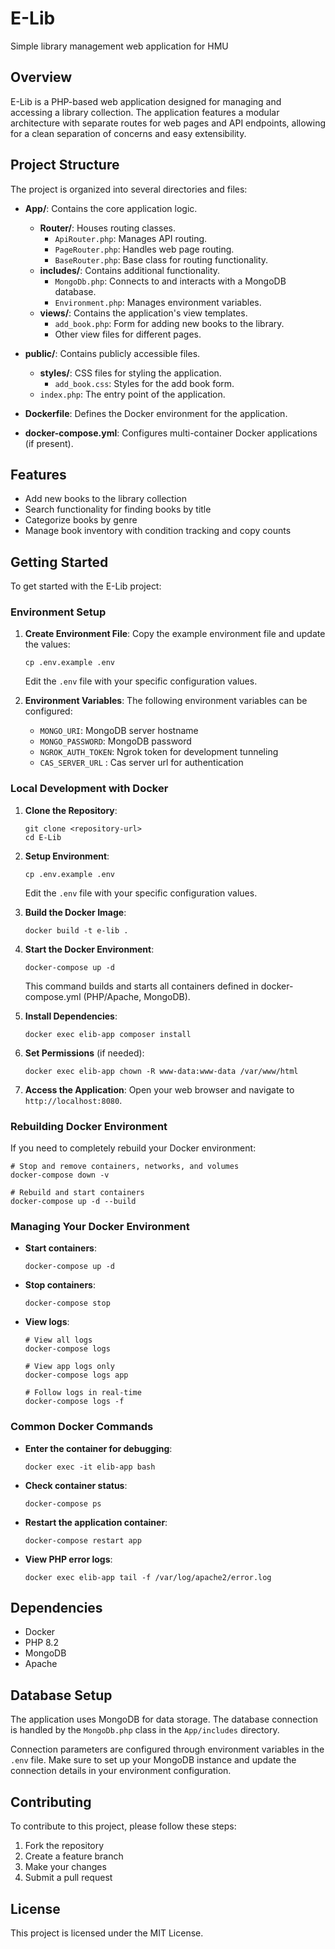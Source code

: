 # E-Lib
Simple library management web application for HMU

## Overview
E-Lib is a PHP-based web application designed for managing and accessing a library collection. The application features a modular architecture with separate routes for web pages and API endpoints, allowing for a clean separation of concerns and easy extensibility.

## Project Structure
The project is organized into several directories and files:

- **App/**: Contains the core application logic.
  - **Router/**: Houses routing classes.
    - `ApiRouter.php`: Manages API routing.
    - `PageRouter.php`: Handles web page routing.
    - `BaseRouter.php`: Base class for routing functionality.
  - **includes/**: Contains additional functionality.
    - `MongoDb.php`: Connects to and interacts with a MongoDB database.
    - `Environment.php`: Manages environment variables.
  - **views/**: Contains the application's view templates.
    - `add_book.php`: Form for adding new books to the library.
    - Other view files for different pages.

- **public/**: Contains publicly accessible files.
  - **styles/**: CSS files for styling the application.
    - `add_book.css`: Styles for the add book form.
  - `index.php`: The entry point of the application.

- **Dockerfile**: Defines the Docker environment for the application.

- **docker-compose.yml**: Configures multi-container Docker applications (if present).

## Features
- Add new books to the library collection
- Search functionality for finding books by title
- Categorize books by genre
- Manage book inventory with condition tracking and copy counts

## Getting Started
To get started with the E-Lib project:

### Environment Setup
1. **Create Environment File**:
   Copy the example environment file and update the values:
   ```
   cp .env.example .env
   ```
   
   Edit the `.env` file with your specific configuration values.

2. **Environment Variables**:
   The following environment variables can be configured:
   - `MONGO_URI`: MongoDB server hostname
   - `MONGO_PASSWORD`: MongoDB password
   - `NGROK_AUTH_TOKEN`: Ngrok token for development tunneling
   - `CAS_SERVER_URL` : Cas server url for authentication

### Local Development with Docker
1. **Clone the Repository**:
   ```
   git clone <repository-url>
   cd E-Lib
   ```

2. **Setup Environment**:
   ```
   cp .env.example .env
   ```
   Edit the `.env` file with your specific configuration values.

3. **Build the Docker Image**:
   ```
   docker build -t e-lib .
   ```

4. **Start the Docker Environment**:
   ```
   docker-compose up -d
   ```
   This command builds and starts all containers defined in docker-compose.yml (PHP/Apache, MongoDB).

5. **Install Dependencies**:
   ```
   docker exec elib-app composer install
   ```

6. **Set Permissions** (if needed):
   ```
   docker exec elib-app chown -R www-data:www-data /var/www/html
   ```

7. **Access the Application**:
   Open your web browser and navigate to `http://localhost:8080`.

### Rebuilding Docker Environment
If you need to completely rebuild your Docker environment:

```
# Stop and remove containers, networks, and volumes
docker-compose down -v

# Rebuild and start containers
docker-compose up -d --build
```

### Managing Your Docker Environment
- **Start containers**:
  ```
  docker-compose up -d
  ```

- **Stop containers**:
  ```
  docker-compose stop
  ```

- **View logs**:
  ```
  # View all logs
  docker-compose logs
  
  # View app logs only
  docker-compose logs app
  
  # Follow logs in real-time
  docker-compose logs -f
  ```

### Common Docker Commands
- **Enter the container for debugging**:
  ```
  docker exec -it elib-app bash
  ```

- **Check container status**:
  ```
  docker-compose ps
  ```

- **Restart the application container**:
  ```
  docker-compose restart app
  ```

- **View PHP error logs**:
  ```
  docker exec elib-app tail -f /var/log/apache2/error.log
  ```

## Dependencies
- Docker
- PHP 8.2
- MongoDB
- Apache

## Database Setup
The application uses MongoDB for data storage. The database connection is handled by the `MongoDb.php` class in the `App/includes` directory.

Connection parameters are configured through environment variables in the `.env` file. Make sure to set up your MongoDB instance and update the connection details in your environment configuration.

## Contributing
To contribute to this project, please follow these steps:
1. Fork the repository
2. Create a feature branch
3. Make your changes
4. Submit a pull request

## License
This project is licensed under the MIT License.
